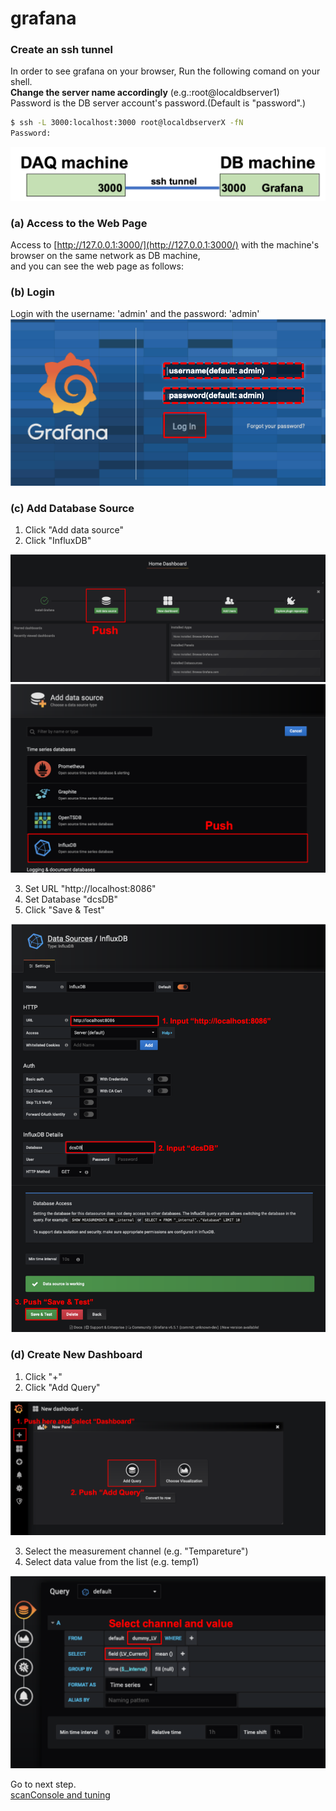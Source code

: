 # grafana

### Create an ssh tunnel 
In order to see grafana on your browser, Run the following comand on your shell.<br>
**Change the server name accordingly** (e.g.:root@localdbserver1)<br> 
Password is the DB server account's password.(Default is "password".)

```bash
$ ssh -L 3000:localhost:3000 root@localdbserverX -fN
Password:
```
![ssh tunnel grafana](images/sshtunnel_grafana.png)

### (a) Access to the Web Page

Access to [http://127.0.0.1:3000/](http://127.0.0.1:3000/) with the machine's browser on the same network as DB machine,<br>
and you can see the web page as follows:


### (b) Login

Login with the username: 'admin' and the password: 'admin'
![grafana top](images/demo_grafana_top.png)

### (c) Add Database Source

1. Click "Add data source"
2. Click "InfluxDB"

![grafana add db source](images/demo_grafana_db_source_1.png)<br>
![grafana add db source](images/demo_grafana_db_source_2.png)

3. Set URL "http://localhost:8086"
4. Set Database "dcsDB"
5. Click "Save & Test"

![grafana add db source](images/demo_grafana_db_source_3.png)

### (d) Create New Dashboard

1. Click "+"
2. Click "Add Query"

![grafana add dashboard](images/demo_grafana_db_source_4.png)

3. Select the measurement channel (e.g. "Tempareture")
4. Select data value from the list (e.g. temp1)

![grafana add dashboard](images/demo_grafana_db_source_5.png)

Go to next step.<br>
[scanConsole and tuning](database_demonstration_scanconsole.md)<br>

